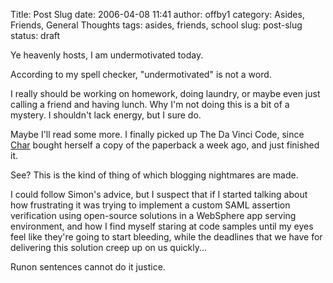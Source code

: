 Title: Post Slug
date: 2006-04-08 11:41
author: offby1
category: Asides, Friends, General Thoughts
tags: asides, friends, school
slug: post-slug
status: draft

Ye heavenly hosts, I am undermotivated today.

According to my spell checker, "undermotivated" is not a word.

I really should be working on homework, doing laundry, or maybe even just calling a friend and having lunch. Why I'm not doing this is a bit of a mystery. I shouldn't lack energy, but I sure do.

Maybe I'll read some more. I finally picked up The Da Vinci Code, since [Char](http://www.livejournal.com/users/xraystar) bought herself a copy of the paperback a week ago, and just finished it.

See? This is the kind of thing of which blogging nightmares are made.

I could follow Simon's advice, but I suspect that if I started talking about how frustrating it was trying to implement a custom SAML assertion verification using open-source solutions in a WebSphere app serving environment, and how I find myself staring at code samples until my eyes feel like they're going to start bleeding, while the deadlines that we have for delivering this solution creep up on us quickly\...

Runon sentences cannot do it justice.
